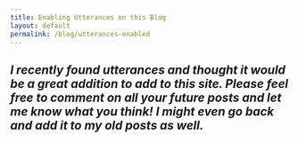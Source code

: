 ```yaml
---
title: Enabling Utterances on this Blog
layout: default
permalink: /blog/utterances-enabled
---
```

<head>
		<meta charset="utf-8">
		<meta name="viewport" content="width=device-width, initial-scale = 1.0, maximum-scale=1.0, user-scalable=no" />
		<meta property="og:description" content="Personal perfolio website of Steven Sawtelle">
		<meta property="og:site_name" content="Enabling Utterances on this Blog" />
		<title>Enabling Utterances on this Blog - Steven Sawtelle</title>
</head>

<h2><i>I recently found <a>utterances</a> and thought it would be a great addition to add to this site. Please feel free to comment on all your future posts and let me know what you think! I might even go back and add it to my old posts as well.</i></h2>


<script src="https://utteranc.es/client.js"
        repo="StevenSawtelle/stevensawtelle.github.io"
        issue-term="pathname"
        theme="github-light"
        crossorigin="anonymous"
        async>
</script>